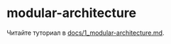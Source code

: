 # modular-architecture

Читайте туториал в [docs/1_modular-architecture.md](./docs/1_modular-architecture.md).
